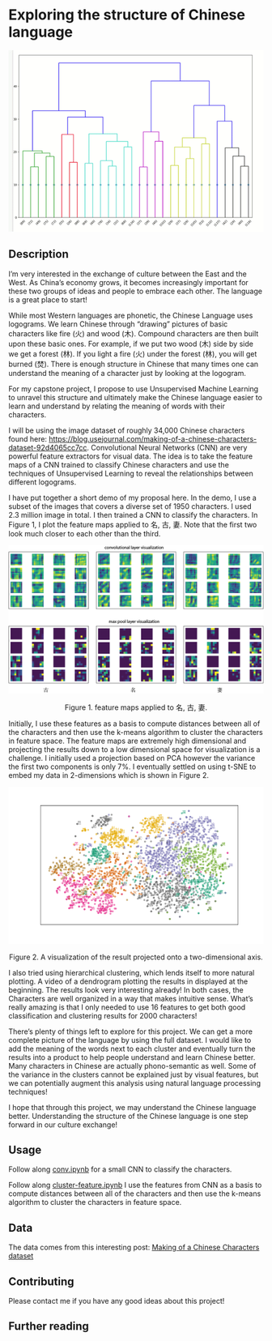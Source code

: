 # Exploring the structure of Chinese language
<p align="center">
  <img src="/image/dendrogram.gif">
</p>

## Description

I’m very interested in the exchange of culture between the East and the West. As China’s economy grows, it becomes increasingly important for these two groups of ideas and people to embrace each other. The language is a great place to start! 

While most Western languages are phonetic, the Chinese Language uses logograms. We learn Chinese through “drawing” pictures of basic characters like fire (火) and wood (木). Compound characters are then built upon these basic ones. For example, if we put two wood (木) side by side we get a forest (林). If you light a fire (火) under the forest (林), you will get burned (焚). There is enough structure in Chinese that many times one can understand the meaning of a character just by looking at the logogram. 

For my capstone project, I propose to use Unsupervised Machine Learning to unravel this structure and ultimately make the Chinese language easier to learn and understand by relating the meaning of words with their characters.

I will be using the image dataset of roughly 34,000 Chinese characters found here: https://blog.usejournal.com/making-of-a-chinese-characters-dataset-92d4065cc7cc. Convolutional Neural Networks (CNN) are very powerful feature extractors for visual data. The idea is to take the feature maps of a CNN trained to classify Chinese characters and use the techniques of Unsupervised Learning to reveal the relationships between different logograms.

I have put together a short demo of my proposal here. In the demo, I use a subset of the images that covers a diverse set of 1950 characters. I used 2.3 million image in total. I then trained a CNN to classify the characters. In Figure 1, I plot the feature maps applied to 名, 古, 妻. Note that the first two look much closer to each other than the third.


![fig 1](/image/combined.png)
<p align="center">
  Figure 1. feature maps applied to 名, 古, 妻. 
</p>

Initially, I use these features as a basis to compute distances between all of the characters and then use the k-means algorithm to cluster the characters in feature space. The feature maps are extremely high dimensional and projecting the results down to a low dimensional space for visualization is a challenge. I initially used a projection based on PCA however the variance the first two components is only 7%. I eventually settled on using t-SNE to embed my data in 2-dimensions which is shown in Figure 2.

![](/image/cluster_results_Tsn_k_12.png)
<p align="center"> 
  Figure 2. A visualization of the result projected onto a two-dimensional axis.
</p>

I also tried using hierarchical clustering, which lends itself to more natural plotting. A video of a dendrogram plotting the results in displayed at the beginning. The results look very interesting already! In both cases, the Characters are well organized in a way that makes intuitive sense. What’s really amazing is that I only needed to use 16 features to get both good classification and clustering results for 2000 characters!

There’s plenty of things left to explore for this project. We can get a more complete picture of the language by using the full dataset. I would like to add the meaning of the words next to each cluster and eventually turn the results into a product to help people understand and learn Chinese better. Many characters in Chinese are actually phono-semantic as well. Some of the variance in the clusters cannot be explained just by visual features, but we can potentially augment this analysis using natural language processing techniques!

I hope that through this project, we may understand the Chinese language better. Understanding the structure of the Chinese language is one step forward in our culture exchange!

## Usage

Follow along [conv.ipynb](conv.ipynb) for a small CNN to classify the characters. 

Follow along [cluster-feature.ipynb](cluster-feature.ipynb)
I use the features from CNN as a basis to compute distances between all of the characters and then use the k-means algorithm to cluster the characters in feature space.  


## Data

The data comes from this interesting post: [Making of a Chinese Characters dataset](https://blog.usejournal.com/making-of-a-chinese-characters-dataset-92d4065cc7cc)


## Contributing

Please contact me if you have any good ideas about this project!

## Further reading
